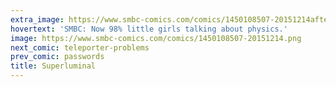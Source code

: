 ```yaml
---
extra_image: https://www.smbc-comics.com/comics/1450108507-20151214after.png
hovertext: 'SMBC: Now 98% little girls talking about physics.'
image: https://www.smbc-comics.com/comics/1450108507-20151214.png
next_comic: teleporter-problems
prev_comic: passwords
title: Superluminal
---
```


